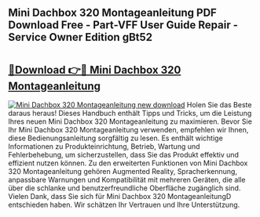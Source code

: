 ## Mini Dachbox 320 Montageanleitung PDF Download Free - Part-VFF User Guide Repair - Service Owner Edition gBt52

# <h2><a href="http://df7gtm.blite.top/?on=Mini+Dachbox+320+Montageanleitung">🔗Download 👉🔴 Mini Dachbox 320 Montageanleitung</a></h2>

[![Mini Dachbox 320 Montageanleitung new download](https://i.imgur.com/lujVjoI.png)](http://df7gtm.blite.top/?on=Mini+Dachbox+320+Montageanleitung)
Holen Sie das Beste daraus heraus! Dieses Handbuch enthält Tipps und Tricks, um die Leistung Ihres neuen Mini Dachbox 320 Montageanleitung zu maximieren. Bevor Sie Ihr Mini Dachbox 320 Montageanleitung verwenden, empfehlen wir Ihnen, diese Bedienungsanleitung sorgfältig zu lesen. Es enthält wichtige Informationen zu Produkteinrichtung, Betrieb, Wartung und Fehlerbehebung, um sicherzustellen, dass Sie das Produkt effektiv und effizient nutzen können. Zu den erweiterten Funktionen von Mini Dachbox 320 Montageanleitung gehören Augmented Reality, Spracherkennung, anpassbare Warnungen und Kompatibilität mit mehreren Geräten, die alle über die schlanke und benutzerfreundliche Oberfläche zugänglich sind. Vielen Dank, dass Sie sich für Mini Dachbox 320 MontageanleitungD entschieden haben. Wir schätzen Ihr Vertrauen und Ihre Unterstützung.

